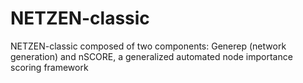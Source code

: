 # NETZEN-classic
NETZEN-classic composed of two components: Generep (network generation) and nSCORE, a generalized automated node importance scoring framework
